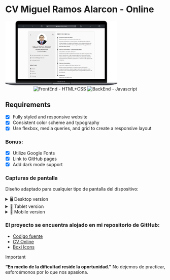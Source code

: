 # CV Miguel Ramos Alarcon - Online

<img src="desktop-mr.png" alt="CV-MiguelRamosAlarcon" style="max-width: 70%; height: auto;">

<div align="center">
  <img src="https://img.shields.io/badge/FrontEnd-HTML%2BCSS-yellow" alt="FrontEnd - HTML+CSS">
  <img src="https://img.shields.io/badge/BackEnd-Javascript-orange" alt="BackEnd - Javascript">
</div>

## Requirements
- [x] Fully styled and responsive website
- [x] Consistent color scheme and typography
- [x] Use flexbox, media queries, and grid to create a responsive layout

### Bonus:

- [x] Utilize Google Fonts
- [x] Link to GitHub pages
- [x] Add dark mode support

### Capturas de pantalla

Diseño adaptado para cualquier tipo de pantalla del dispositivo:

<details>
    <summary>🖥️ Desktop version</summary>

![](desktop.png)
</details>

<details>
    <summary>📱 Tablet version</summary>

![](tablet.png)
</details>
<details>
    <summary>📱 Mobile version</summary>

![](celular.png)
</details>

### El proyecto se encuentra alojado en mi repositorio de GitHub:

- [Codigo fuente]()
- [CV Online](https://miguelramosalarcon.github.io/CV-Miguel-Ramos-Alarcon/)
- [Boxi Icons](https://boxicons.com/)

> [!IMPORTANT]
> **“En medio de la dificultad reside la oportunidad."** No dejemos de practicar, esforcémonos por lo que nos apasiona.
